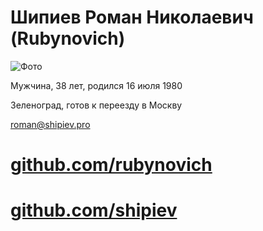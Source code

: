 # Шипиев Роман Николаевич (Rubynovich)

![Фото](//img-fotki.yandex.ru/get/4810/37281331.8f/0_9549a_f57ab08f_M.jpg)

Мужчина, 38 лет, родился 16 июля 1980

Зеленоград, готов к переезду в Москву

[roman@shipiev.pro](roman@shipiev.pro)

# [github.com/rubynovich](//github.com/rubynovich)
# [github.com/shipiev](//github.com/shipiev)
